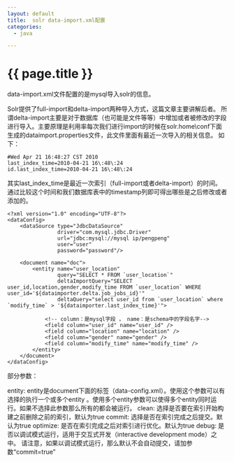 ```yaml
---
layout: default
title:  solr data-import.xml配置
categories:
  - java

---
```

# {{ page.title }}

data-import.xml文件配置的是mysql导入solr的信息。

Solr提供了full-import和delta-import两种导入方式，这篇文章主要讲解后者。
所谓delta-import主要是对于数据库（也可能是文件等等）中增加或者被修改的字段进行导入。主要原理是利用率每次我们进行import的时候在solr.home\conf下面生成的dataimport.properties文件，此文件里面有最近一次导入的相关信息。
如下：

    #Wed Apr 21 16:48:27 CST 2010
    last_index_time=2010-04-21 16\:48\:24
    id.last_index_time=2010-04-21 16\:48\:24

其实last_index_time是最近一次索引（full-import或者delta-import）的时间。
通过比较这个时间和我们数据库表中的timestamp列即可得出哪些是之后修改或者添加的。

    <?xml version="1.0" encoding="UTF-8"?>
    <dataConfig>
        <dataSource type="JdbcDataSource"
                    driver="com.mysql.jdbc.Driver"
                    url="jdbc:mysql://mysql ip/pengpeng"
                    user="user"
                    password="password"/>
    
        <document name="doc">
            <entity name="user_location"
                    query="SELECT * FROM `user_location`"
                    deltaImportQuery="SELECT user_id,location,gender,modify_time FROM `user_location` WHERE user_id='${dataimporter.delta.job_jobs_id}'"
                    deltaQuery="select user_id from `user_location` where `modify_time` > '${dataimporter.last_index_time}'">
    
                <!-- column：是mysql字段 ， name：是schema中的字段名字-->
                <field column="user_id" name="user_id" />
                <field column="location" name="location" />
                <field column="gender" name="gender" />
                <field column="modify_time" name="modify_time" />
            </entity>
        </document>
    </dataConfig>


部分参数：

entity:
        entity是document下面的标签（data-config.xml）。使用这个参数可以有选择的执行一个或多个entity   。使用多个entity参数可以使得多个entity同时运行。如果不选择此参数那么所有的都会被运行。
clean:
        选择是否要在索引开始构建之前删除之前的索引，默认为true
commit:
        选择是否在索引完成之后提交。默认为true
optimize:
        是否在索引完成之后对索引进行优化。默认为true
debug:
        是否以调试模式运行，适用于交互式开发（interactive development mode）之中。
        请注意，如果以调试模式运行，那么默认不会自动提交，请加参数“commit=true”

